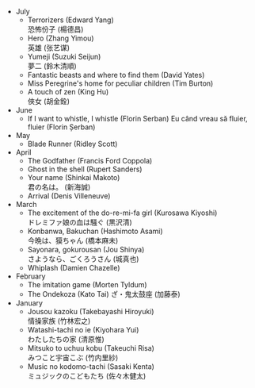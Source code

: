 
* July
  * Terrorizers (Edward Yang)  
    恐怖份子 (楊德昌)
  * Hero (Zhang Yimou)  
    英雄 (张艺谋)
  * Yumeji (Suzuki Seijun)  
    夢二 (鈴木清順)
  * Fantastic beasts and where to find them (David Yates)
  * Miss Peregrine's home for peculiar children (Tim Burton)
  * A touch of zen (King Hu)  
    俠女 (胡金銓)
* June
  * If I want to whistle, I whistle (Florin Serban)
    Eu când vreau să fluier, fluier (Florin Șerban)
* May
  * Blade Runner (Ridley Scott)
* April
  * The Godfather (Francis Ford Coppola)
  * Ghost in the shell (Rupert Sanders)
  * Your name (Shinkai Makoto)  
    君の名は。 (新海誠)
  * Arrival (Denis Villeneuve)
* March
  * The excitement of the do-re-mi-fa girl (Kurosawa Kiyoshi)  
    ドレミファ娘の血は騒ぐ (黒沢清)
  * Konbanwa, Bakuchan (Hashimoto Asami)  
    今晩は、獏ちゃん (橋本麻未)
  * Sayonara, gokurousan (Jou Shinya)  
    さようなら、ごくろうさん (城真也)
  * Whiplash (Damien Chazelle)
* February
  * The imitation game (Morten Tyldum)
  * The Ondekoza (Kato Tai)
    ざ・鬼太鼓座 (加藤泰)
* January
  * Jousou kazoku (Takebayashi Hiroyuki)  
    情操家族 (竹林宏之)
  * Watashi-tachi no ie (Kiyohara Yui)  
    わたしたちの家 (清原惟)
  * Mitsuko to uchuu kobu (Takeuchi Risa)  
    みつこと宇宙こぶ (竹内里紗)
  * Music no kodomo-tachi (Sasaki Kenta)  
    ミュジックのこどもたち (佐々木健太)
